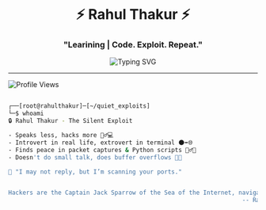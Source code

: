 <h1 align="center">⚡ Rahul Thakur ⚡</h1>
<h3 align="center">"Learining | Code. Exploit. Repeat."</h3>

<p align="center">
  <img src="https://readme-typing-svg.herokuapp.com/?font=Fira+Code&size=22&pause=1000&color=00FF00&center=true&vCenter=true&width=600&lines=👾+Cybersecurity+Analyst+%7C+Red+Teamer+Learning..;🔍+Pentester+%7C+Bug+Hunter;🛡️+CTF+Player+%7C+Exploit+Dev;👨‍💻+Living+Off+the+Land+%7C+Breaking+Rules+to+Protect+Them" alt="Typing SVG" />
</p>





---
![Profile Views](https://komarev.com/ghpvc/?username=rahulthakur&label=Profile%20views&color=0e75b6&style=flat)


```bash

┌──[root@rahulthakur]─[~/quiet_exploits]
└─$ whoami
🔒 Rahul Thakur - The Silent Exploit

- Speaks less, hacks more 🧘‍♂️💻
- Introvert in real life, extrovert in terminal 🌑➡️🌐
- Finds peace in packet captures & Python scripts 🧘‍♂️🐍
- Doesn't do small talk, does buffer overflows 🧠💥

📡 "I may not reply, but I’m scanning your ports."


Hackers are the Captain Jack Sparrow of the Sea of the Internet, navigating through the waves in search of treasure... and that treasure is data.
                                                                  -- Rahul Thakur
